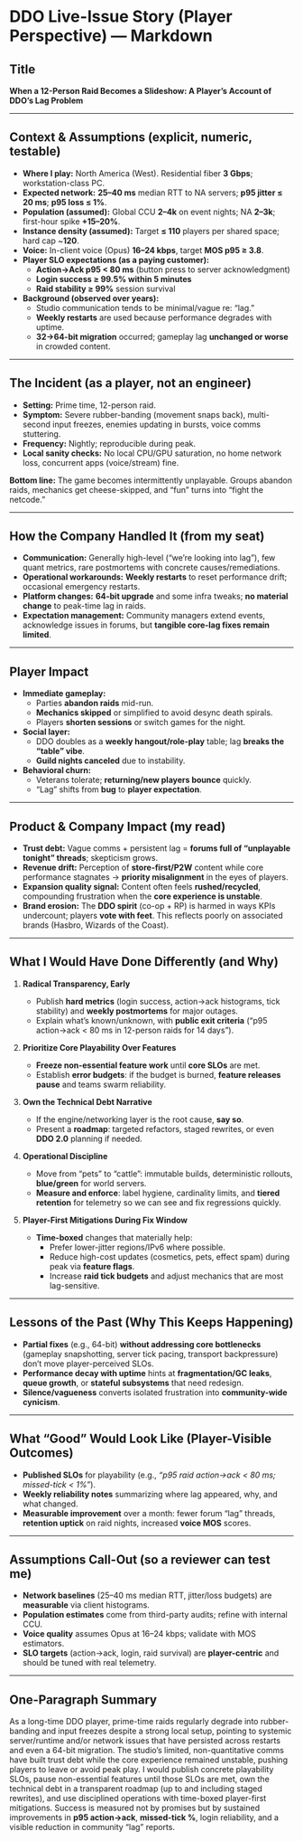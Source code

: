 # DDO Live-Issue Story (Player Perspective) — Markdown

## Title
**When a 12-Person Raid Becomes a Slideshow: A Player’s Account of DDO’s Lag Problem**

---

## Context & Assumptions (explicit, numeric, testable)

- **Where I play:** North America (West). Residential fiber **3 Gbps**; workstation-class PC.
- **Expected network:** **25–40 ms** median RTT to NA servers; **p95 jitter ≤ 20 ms**; **p95 loss ≤ 1%**.
- **Population (assumed):** Global CCU **2–4k** on event nights; NA **2–3k**; first-hour spike **+15–20%**.
- **Instance density (assumed):** Target **≤ 110** players per shared space; hard cap ~**120**.
- **Voice:** In-client voice (Opus) **16–24 kbps**, target **MOS p95 ≥ 3.8**.
- **Player SLO expectations (as a paying customer):**  
  - **Action→Ack p95 < 80 ms** (button press to server acknowledgment)  
  - **Login success ≥ 99.5% within 5 minutes**  
  - **Raid stability ≥ 99%** session survival
- **Background (observed over years):**  
  - Studio communication tends to be minimal/vague re: “lag.”  
  - **Weekly restarts** are used because performance degrades with uptime.  
  - **32→64-bit migration** occurred; gameplay lag **unchanged or worse** in crowded content.

---

## The Incident (as a player, not an engineer)

- **Setting:** Prime time, 12-person raid.  
- **Symptom:** Severe rubber-banding (movement snaps back), multi-second input freezes, enemies updating in bursts, voice comms stuttering.  
- **Frequency:** Nightly; reproducible during peak.  
- **Local sanity checks:** No local CPU/GPU saturation, no home network loss, concurrent apps (voice/stream) fine.

**Bottom line:** The game becomes intermittently unplayable. Groups abandon raids, mechanics get cheese-skipped, and “fun” turns into “fight the netcode.”

---

## How the Company Handled It (from my seat)

- **Communication:** Generally high-level (“we’re looking into lag”), few quant metrics, rare postmortems with concrete causes/remediations.
- **Operational workarounds:** **Weekly restarts** to reset performance drift; occasional emergency restarts.
- **Platform changes:** **64-bit upgrade** and some infra tweaks; **no material change** to peak-time lag in raids.
- **Expectation management:** Community managers extend events, acknowledge issues in forums, but **tangible core-lag fixes remain limited**.

---

## Player Impact

- **Immediate gameplay:**  
  - Parties **abandon raids** mid-run.  
  - **Mechanics skipped** or simplified to avoid desync death spirals.  
  - Players **shorten sessions** or switch games for the night.
- **Social layer:**  
  - DDO doubles as a **weekly hangout/role-play** table; lag **breaks the “table” vibe**.  
  - **Guild nights canceled** due to instability.
- **Behavioral churn:**  
  - Veterans tolerate; **returning/new players bounce** quickly.  
  - “Lag” shifts from **bug** to **player expectation**.

---

## Product & Company Impact (my read)

- **Trust debt:** Vague comms + persistent lag = **forums full of “unplayable tonight” threads**; skepticism grows.
- **Revenue drift:** Perception of **store-first/P2W** content while core performance stagnates → **priority misalignment** in the eyes of players.
- **Expansion quality signal:** Content often feels **rushed/recycled**, compounding frustration when the **core experience is unstable**.
- **Brand erosion:** The **DDO spirit** (co-op + RP) is harmed in ways KPIs undercount; players **vote with feet**. This reflects poorly on associated brands (Hasbro, Wizards of the Coast).

---

## What I Would Have Done Differently (and Why)

1. **Radical Transparency, Early**  
   - Publish **hard metrics** (login success, action→ack histograms, tick stability) and **weekly postmortems** for major outages.  
   - Explain what’s known/unknown, with **public exit criteria** (“p95 action→ack < 80 ms in 12-person raids for 14 days”).

2. **Prioritize Core Playability Over Features**  
   - **Freeze non-essential feature work** until **core SLOs** are met.  
   - Establish **error budgets**: if the budget is burned, **feature releases pause** and teams swarm reliability.

3. **Own the Technical Debt Narrative**  
   - If the engine/networking layer is the root cause, **say so**.  
   - Present a **roadmap**: targeted refactors, staged rewrites, or even **DDO 2.0** planning if needed.

4. **Operational Discipline**  
   - Move from “pets” to “cattle”: immutable builds, deterministic rollouts, **blue/green** for world servers.  
   - **Measure and enforce**: label hygiene, cardinality limits, and **tiered retention** for telemetry so we can see and fix regressions quickly.

5. **Player-First Mitigations During Fix Window**  
   - **Time-boxed** changes that materially help:  
     - Prefer lower-jitter regions/IPv6 where possible.  
     - Reduce high-cost updates (cosmetics, pets, effect spam) during peak via **feature flags**.  
     - Increase **raid tick budgets** and adjust mechanics that are most lag-sensitive.

---

## Lessons of the Past (Why This Keeps Happening)

- **Partial fixes** (e.g., 64-bit) **without addressing core bottlenecks** (gameplay snapshotting, server tick pacing, transport backpressure) don’t move player-perceived SLOs.  
- **Performance decay with uptime** hints at **fragmentation/GC leaks**, **queue growth**, or **stateful subsystems** that need redesign.  
- **Silence/vagueness** converts isolated frustration into **community-wide cynicism**.

---

## What “Good” Would Look Like (Player-Visible Outcomes)

- **Published SLOs** for playability (e.g., *“p95 raid action→ack < 80 ms; missed-tick < 1%”*).  
- **Weekly reliability notes** summarizing where lag appeared, why, and what changed.  
- **Measurable improvement** over a month: fewer forum “lag” threads, **retention uptick** on raid nights, increased **voice MOS** scores.

---

## Assumptions Call-Out (so a reviewer can test me)

- **Network baselines** (25–40 ms median RTT, jitter/loss budgets) are **measurable** via client histograms.  
- **Population estimates** come from third-party audits; refine with internal CCU.  
- **Voice quality** assumes Opus at 16–24 kbps; validate with MOS estimators.  
- **SLO targets** (action→ack, login, raid survival) are **player-centric** and should be tuned with real telemetry.

---

## One-Paragraph Summary

As a long-time DDO player, prime-time raids regularly degrade into rubber-banding and input freezes despite a strong local setup, pointing to systemic server/runtime and/or network issues that have persisted across restarts and even a 64-bit migration. The studio’s limited, non-quantitative comms have built trust debt while the core experience remained unstable, pushing players to leave or avoid peak play. I would publish concrete playability SLOs, pause non-essential features until those SLOs are met, own the technical debt in a transparent roadmap (up to and including staged rewrites), and use disciplined operations with time-boxed player-first mitigations. Success is measured not by promises but by sustained improvements in **p95 action→ack**, **missed-tick %**, login reliability, and a visible reduction in community “lag” reports.
